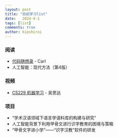 ```yaml
---
layout: post
title: "目前学习list"
date:   2024-4-1
tags: [list]
comments: true
author: kioshiroi
---
```

### 阅读
- [代码随想录](https://www.programmercarl.com/) - Carl
- 人工智能：现代方法（第4版）


### 视频
- [CS229 机器学习](https://www.bilibili.com/video/BV1JE411w7Ub/?vd_source=df4c297395886e972e6f37ffc786838e) - 吴恩达



### 项目
- “学术汉语领域下语言学语料库的构建与研究”
- 人工智能背景下利用甲骨文进行识字教育的困境与策略
- “甲骨文字进小学”——“识字汉教”软件的研发
